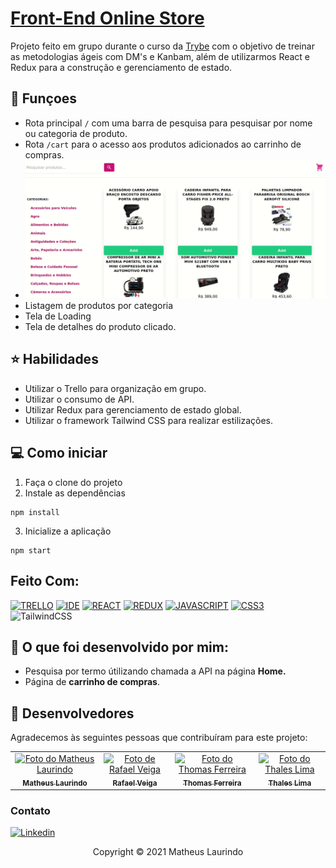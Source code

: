 # [Front-End Online Store](https://frontend-online-store-sigma.vercel.app/)

Projeto feito em grupo durante o curso da [Trybe](https://www.betrybe.com/) com o objetivo de treinar as metodologias ágeis com DM's e Kanbam, além de utilizarmos React e Redux para a construção e gerenciamento de estado.

## 🔧 Funçoes

- Rota principal `/` com uma barra de pesquisa para pesquisar por nome ou categoria de produto.
- Rota `/cart` para o acesso aos produtos adicionados ao carrinho de compras.
- <img src="preview.gif" alt="preview da aplicação">
- Listagem de produtos por categoria
- Tela de Loading
- Tela de detalhes do produto clicado.

## ⭐ Habilidades

- Utilizar o Trello para organização em grupo.
- Utilizar o consumo de API.
- Utilizar Redux para gerenciamento de estado global.
- Utilizar o framework Tailwind CSS para realizar estilizações.

## 💻 Como iniciar

1. Faça o clone do projeto
2. Instale as dependências
```shell
npm install
```
3. Inicialize a aplicação
```shell
npm start
```

## Feito Com:
[![TRELLO](https://img.shields.io/badge/Trello-0052CC?style=for-the-badge&logo=trello&logoColor=white)](https://trello.com/)
[![IDE](https://img.shields.io/badge/Visual_studio_code-0078D4?style=for-the-badge&logo=visual%20studio%20code&logoColor=white)](https://code.visualstudio.com/)
[![REACT](https://img.shields.io/badge/ReactJs-20232A?style=for-the-badge&logo=react&logoColor=61DAFB)](https://developer.mozilla.org/pt-BR/docs/Web/React)
[![REDUX](https://img.shields.io/badge/Redux-593D88?style=for-the-badge&logo=redux&logoColor=white)](https://redux.js.org/)
[![JAVASCRIPT](https://img.shields.io/badge/JavaScript-F7DF1E?style=for-the-badge&logo=javascript&logoColor=black)](https://developer.mozilla.org/pt-BR/docs/Web/JavaScript)
[![CSS3](https://img.shields.io/badge/CSS3-1572B6?style=for-the-badge&logo=css3&logoColor=white)](https://developer.mozilla.org/pt-BR/docs/Web/CSS)
![TailwindCSS](https://img.shields.io/badge/tailwindcss-%2338B2AC.svg?style=for-the-badge&logo=tailwind-css&logoColor=white)

## :bust_in_silhouette: O que foi desenvolvido por mim:

- Pesquisa por termo útilizando chamada a API na página <b>Home.</b>
- Página de <b>carrinho de compras</b>.

## 🤝 Desenvolvedores

Agradecemos às seguintes pessoas que contribuíram para este projeto:

<table>
  <tr>
    <td align="center">
      <a href="https://github.com/matheuslrd">
        <img src="https://avatars.githubusercontent.com/u/50367722?v=4" width="100px;" alt="Foto do Matheus Laurindo"/><br>
        <sub>
          <b>Matheus Laurindo</b>
        </sub>
      </a>
    </td>
    <td align="center">
      <a href="https://github.com/rafaelveigasts">
        <img src="https://avatars.githubusercontent.com/u/85757603?v=4" width="100px;" alt="Foto de Rafael Veiga"/><br>
        <sub>
          <b>Rafael Veiga</b>
        </sub>
      </a>
    </td>
    <td align="center">
      <a href="https://github.com/WeltonThomasFerreira">
        <img src="https://avatars.githubusercontent.com/u/55005306?v=4" width="100px;" alt="Foto do Thomas Ferreira"/><br>
        <sub>
          <b>Thomas Ferreira</b>
        </sub>
      </a>
    </td>
    <td align="center">
      <a href="https://github.com/thales-bpl">
        <img src="https://avatars.githubusercontent.com/u/83474327?v=4" width="100px;" alt="Foto do Thales Lima"/><br>
        <sub>
          <b>Thales Lima</b>
        </sub>
      </a>
    </td>
  </tr>
</table>



### Contato

[![Linkedin](https://img.shields.io/badge/LinkedIn-0077B5?style=for-the-badge&logo=linkedin&logoColor=white)](https://www.linkedin.com/in/matheuslrd/)



<p align="center">Copyright © 2021 Matheus Laurindo</p>
